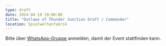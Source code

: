 ```yaml
---
type: draft
date: 2024-04-19 19:00:00
title: "Outlaws of Thunder Junction Draft / Commander"
location: Spielweltenfabrik
---
```


Bitte über [WhatsApp-Gruppe](https://chat.whatsapp.com/HQ7IINFrZB63esDNRqsIUw) anmelden, damit der Event stattfinden kann.